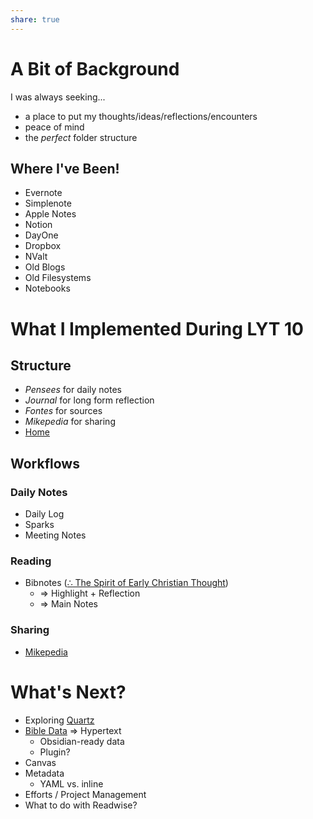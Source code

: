 ```yaml
---  
share: true  
---  
```

# A Bit of Background  
  
I was always seeking...   
  
- a place to put my thoughts/ideas/reflections/encounters  
- peace of mind  
- the *perfect* folder structure  
  
## Where I've Been!  
- Evernote  
- Simplenote  
- Apple Notes  
- Notion  
- DayOne  
- Dropbox  
- NValt  
- Old Blogs  
- Old Filesystems  
- Notebooks  
  
  
  
  
  
  
# What I Implemented During LYT 10  
  
## Structure  
- *Pensees* for daily notes  
- *Journal* for long form reflection  
- *Fontes* for sources  
- *Mikepedia* for sharing  
- [Home](../Home.md)  
  
  
## Workflows  
  
  
### Daily Notes  
  
- Daily Log  
- Sparks  
- Meeting Notes  
  
  
### Reading  
- Bibnotes ([∴ The Spirit of Early Christian Thought](../%E2%88%B4%20The%20Spirit%20of%20Early%20Christian%20Thought.md))  
	- => Highlight + Reflection  
	- => Main Notes  
  
  
### Sharing  
- [Mikepedia](https://mikebrinker.net/mikepedia)  
  
  
  
  
  
# What's Next?  
  
- Exploring [Quartz](https://github.com/jackyzha0/quartz)  
- [Bible Data](https://github.com/Clear-Bible/macula-greek) => Hypertext  
	- Obsidian-ready data  
	- Plugin?  
- Canvas  
- Metadata  
	- YAML vs. inline  
- Efforts / Project Management  
- What to do with Readwise?